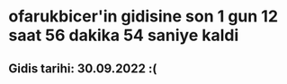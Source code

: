# ofarukbicer'in gidisine son 1 gun 12 saat 56 dakika 54 saniye kaldi

## Gidis tarihi: 30.09.2022 :(